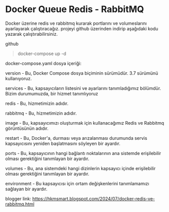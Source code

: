 # Docker Queue Redis - RabbitMQ
 
Docker üzerine redis ve rabbitmq kurarak portlarını ve volumeslarını ayarlayarak çalıştıracağız.
projeyi github üzerinden indirip aşağıdaki kodu yazarak çalıştırabilirsiniz.

github

>    docker-compose up -d


docker-compose.yaml dosya içeriği:

version  - Bu, Docker Compose dosya biçiminin sürümüdür. 3.7 sürümünü kullanıyoruz.

services  - Bu, kapsayıcıların listesini ve ayarlarını tanımladığımız bölümdür. Bizim durumumuzda, bir hizmet tanımlıyoruz 

redis  - Bu, hizmetimizin adıdır.

rabbitmq  - Bu, hizmetimizin adıdır.

image  - Bu, kapsayıcımızı oluşturmak için kullanacağımız Redis ve Rabbitmq görüntüsünün adıdır.

restart  - Bu, Docker'a, durması veya arızalanması durumunda servis kapsayıcısını yeniden başlatmasını söyleyen bir ayardır.

ports  - Bu, kapsayıcının hangi bağlantı noktalarının ana sistemde erişilebilir olması gerektiğini tanımlayan bir ayardır. 

volumes  - Bu, ana sistemdeki hangi dizinlerin kapsayıcı içinde erişilebilir olması gerektiğini tanımlayan bir ayardır. 

environment  - Bu kapsayıcısı için ortam değişkenlerini tanımlamamızı sağlayan bir ayardır. 

blogger link: https://hkmsmart.blogspot.com/2024/07/docker-redis-ve-rabbitmq.html
